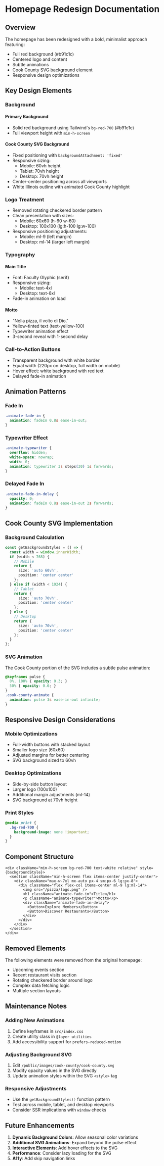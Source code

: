 # Homepage Redesign Documentation

## Overview

The homepage has been redesigned with a bold, minimalist approach featuring:
- Full red background (#b91c1c)
- Centered logo and content
- Subtle animations
- Cook County SVG background element
- Responsive design optimizations

## Key Design Elements

### Background

#### Primary Background
- Solid red background using Tailwind's `bg-red-700` (#b91c1c)
- Full viewport height with `min-h-screen`

#### Cook County SVG Background
- Fixed positioning with `backgroundAttachment: 'fixed'`
- Responsive sizing:
  - Mobile: 60vh height
  - Tablet: 70vh height  
  - Desktop: 70vh height
- Center-center positioning across all viewports
- White Illinois outline with animated Cook County highlight

### Logo Treatment
- Removed rotating checkered border pattern
- Clean presentation with sizes:
  - Mobile: 60x60 (h-60 w-60)
  - Desktop: 100x100 (lg:h-100 lg:w-100)
- Responsive positioning adjustments:
  - Mobile: ml-9 (left margin)
  - Desktop: ml-14 (larger left margin)

### Typography

#### Main Title
- Font: Faculty Glyphic (serif)
- Responsive sizing:
  - Mobile: text-4xl
  - Desktop: text-6xl
- Fade-in animation on load

#### Motto
- "Nella pizza, il volto di Dio."
- Yellow-tinted text (text-yellow-100)
- Typewriter animation effect
- 3-second reveal with 1-second delay

### Call-to-Action Buttons
- Transparent background with white border
- Equal width (220px on desktop, full width on mobile)
- Hover effect: white background with red text
- Delayed fade-in animation

## Animation Patterns

### Fade In
```css
.animate-fade-in {
  animation: fadeIn 0.8s ease-in-out;
}
```

### Typewriter Effect
```css
.animate-typewriter {
  overflow: hidden;
  white-space: nowrap;
  width: 0;
  animation: typewriter 3s steps(30) 1s forwards;
}
```

### Delayed Fade In
```css
.animate-fade-in-delay {
  opacity: 0;
  animation: fadeIn 0.8s ease-in-out 2s forwards;
}
```

## Cook County SVG Implementation

### Background Calculation
```typescript
const getBackgroundStyles = () => {
  const width = window.innerWidth;
  if (width < 768) {
    // Mobile
    return {
      size: 'auto 60vh',
      position: 'center center'
    };
  } else if (width < 1024) {
    // Tablet
    return {
      size: 'auto 70vh',
      position: 'center center'
    };
  } else {
    // Desktop
    return {
      size: 'auto 70vh',
      position: 'center center'
    };
  }
};
```

### SVG Animation
The Cook County portion of the SVG includes a subtle pulse animation:
```css
@keyframes pulse {
  0%, 100% { opacity: 0.3; }
  50% { opacity: 0.6; }
}
.cook-county-animate {
  animation: pulse 3s ease-in-out infinite;
}
```

## Responsive Design Considerations

### Mobile Optimizations
- Full-width buttons with stacked layout
- Smaller logo size (60x60)
- Adjusted margins for better centering
- SVG background sized to 60vh

### Desktop Optimizations
- Side-by-side button layout
- Larger logo (100x100)
- Additional margin adjustments (ml-14)
- SVG background at 70vh height

### Print Styles
```css
@media print {
  .bg-red-700 {
    background-image: none !important;
  }
}
```

## Component Structure

```tsx
<div className="min-h-screen bg-red-700 text-white relative" style={backgroundStyle}>
  <section className="min-h-screen flex items-center justify-center">
    <div className="max-w-7xl mx-auto px-4 sm:px-6 lg:px-8">
      <div className="flex flex-col items-center ml-9 lg:ml-14">
        <img src="/pizza/logo.png" />
        <h1 className="animate-fade-in">Title</h1>
        <p className="animate-typewriter">Motto</p>
        <div className="animate-fade-in-delay">
          <Button>Explore Members</Button>
          <Button>Discover Restaurants</Button>
        </div>
      </div>
    </div>
  </section>
</div>
```

## Removed Elements

The following elements were removed from the original homepage:
- Upcoming events section
- Recent restaurant visits section
- Rotating checkered border around logo
- Complex data fetching logic
- Multiple section layouts

## Maintenance Notes

### Adding New Animations
1. Define keyframes in `src/index.css`
2. Create utility class in `@layer utilities`
3. Add accessibility support for `prefers-reduced-motion`

### Adjusting Background SVG
1. Edit `/public/images/cook-county/cook-county.svg`
2. Modify opacity values in the SVG directly
3. Update animation styles within the SVG `<style>` tag

### Responsive Adjustments
- Use the `getBackgroundStyles()` function pattern
- Test across mobile, tablet, and desktop viewports
- Consider SSR implications with `window` checks

## Future Enhancements

1. **Dynamic Background Colors**: Allow seasonal color variations
2. **Additional SVG Animations**: Expand beyond the pulse effect
3. **Interactive Elements**: Add hover effects to the SVG
4. **Performance**: Consider lazy loading for the SVG
5. **A11y**: Add skip navigation links